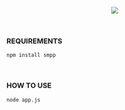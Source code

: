 <p align="center">
  <img src="https://socialify.git.ci/emredv/SMPP-Server/image?description=1&font=Raleway&owner=1&pattern=Charlie%20Brown&theme=Light" />
</p>
<br />

### REQUIREMENTS
```
npm install smpp
```
<br />

### HOW TO USE
```
node app.js
```
